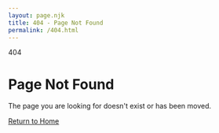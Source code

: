 ```yaml
---
layout: page.njk
title: 404 - Page Not Found
permalink: /404.html
---
```


<div class="flex flex-col items-center justify-center py-16 text-center">
  <div class="text-6xl font-bold mb-6">404</div>
  <h1 class="text-2xl font-bold mb-2">Page Not Found</h1>
  <p class="text-[var(--color-text-muted)] mb-8">The page you are looking for doesn't exist or has been moved.</p>
  <a href="/" class="inline-flex items-center justify-center px-5 py-3 border border-transparent text-base font-medium rounded-md text-white bg-[var(--color-primary)] hover:bg-[var(--color-primary-dark)]">
    Return to Home
  </a>
</div>